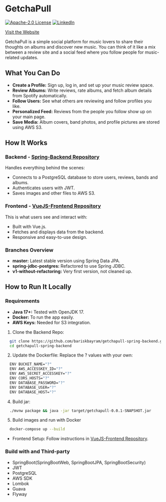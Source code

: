 # GetchaPull

[![Apache-2.0 License][license-shield]][license-url]
[![LinkedIn][linkedin-shield]][linkedin-url]

[Visit the Website](https://getchapull.wtf)

GetchaPull is a simple social platform for music lovers to share their thoughts on albums and discover new music. You can think of it like a mix between a review site and a social feed where you follow people for music-related updates.

## What You Can Do

* **Create a Profile:** Sign up, log in, and set up your music review space.
* **Review Albums:** Write reviews, rate albums, and fetch album details from Spotify automatically.
* **Follow Users:** See what others are reviewing and follow profiles you like.
* **Personalized Feed:** Reviews from the people you follow show up on your main page.
* **Save Media:** Album covers, band photos, and profile pictures are stored using AWS S3.
  
## How It Works

### Backend - [Spring-Backend Repository](https://github.com/bariskbayram/getchapull-spring-backend)

Handles everything behind the scenes:
  * Connects to a PostgreSQL database to store users, reviews, bands and albums. 
  * Authenticates users with JWT. 
  * Saves images and other files to AWS S3.

### Frontend - [VueJS-Frontend Repository](https://github.com/bariskbayram/getchapull-vuejs-frontend)

This is what users see and interact with:
  * Built with Vue.js. 
  * Fetches and displays data from the backend. 
  * Responsive and easy-to-use design.

### Branches Overview
* **master:** Latest stable version using Spring Data JPA.
* **spring-jdbc-postgres:** Refactored to use Spring JDBC.
* **v1-without-refactoring:** Very first version, not cleaned up.

## How to Run It Locally
### Requirements

* **Java 17+:** Tested with OpenJDK 17.
* **Docker:** To run the app easily.
* **AWS Keys:** Needed for S3 integration.

1. Clone the Backend Repo:
  ```sh
    git clone https://github.com/bariskbayram/getchapull-spring-backend.git
    cd getchapull-spring-backend
   ```
2. Update the Dockerfile: Replace the ? values with your own:
  ```sh
    ENV BUCKET_NAME="?"
    ENV AWS_ACCESSKEY_ID="?"
    ENV AWS_SECRET_ACCESSKEY="?"
    ENV CORS_HOSTS="?"
    ENV DATABASE_PASSWORD="?"
    ENV DATABASE_USER="?"
    ENV DATABASE_HOST="?"
   ```
4. Build jar: 
  ```sh 
    ./mvnw package && java -jar target/getchapull-0.0.1-SNAPSHOT.jar 
  ```
5. Build images and run with Docker
  ```sh
    docker-compose up --build
  ```

* Frontend Setup: Follow instructions in [VueJS-Frontend Repository](https://github.com/bariskbayram/getchapull-vuejs-frontend).

### Build with and Third-party

* SpringBoot(SpringBootWeb, SpringBootJPA, SpringBootSecurity)
* JWT
* PostgreSQL
* AWS SDK
* Lombok
* Guava
* Flyway

[linkedin-shield]: https://img.shields.io/static/v1?label=LINKEDIN&message=BKB&color=<COLOR>
[linkedin-url]: https://www.linkedin.com/in/bar%C4%B1%C5%9F-kaan-bayram-121850101
[license-shield]: https://img.shields.io/static/v1?label=LICENCE&message=Apache-2.0&color=<COLOR>
[license-url]: https://github.com/bariskbayram/BusCardSystem/blob/master/LICENSE
